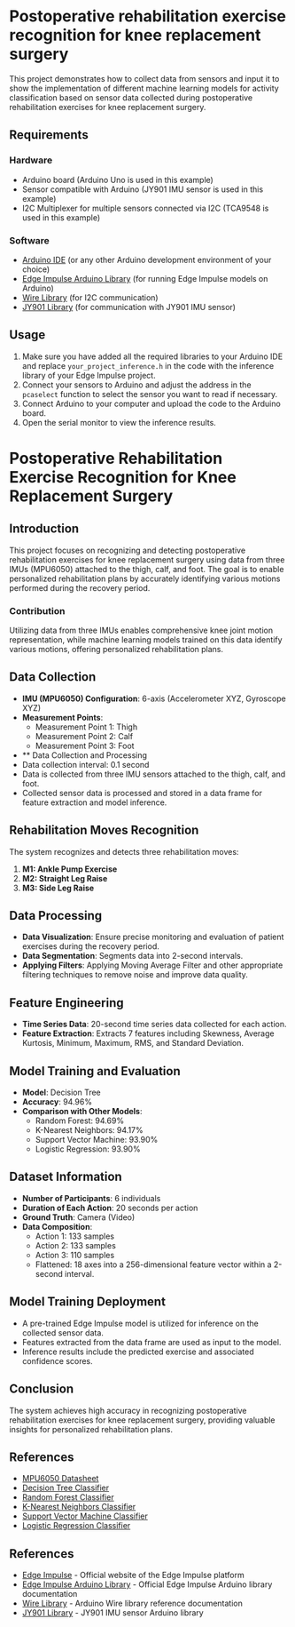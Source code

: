 # Postoperative rehabilitation exercise recognition for knee replacement surgery

This project demonstrates how to collect data from sensors and input it to show the implementation of different machine learning models for activity classification based on sensor data collected during postoperative rehabilitation exercises for knee replacement surgery.


## Requirements

### Hardware

- Arduino board (Arduino Uno is used in this example)
- Sensor compatible with Arduino (JY901 IMU sensor is used in this example)
- I2C Multiplexer for multiple sensors connected via I2C (TCA9548 is used in this example)

### Software

- [Arduino IDE](https://www.arduino.cc/en/software) (or any other Arduino development environment of your choice)
- [Edge Impulse Arduino Library](https://docs.edgeimpulse.com/docs/arduino-porting) (for running Edge Impulse models on Arduino)
- [Wire Library](https://www.arduino.cc/en/reference/wire) (for I2C communication)
- [JY901 Library](https://github.com/MengYingjie/JY901) (for communication with JY901 IMU sensor)

## Usage

1. Make sure you have added all the required libraries to your Arduino IDE and replace `your_project_inference.h` in the code with the inference library of your Edge Impulse project.
2. Connect your sensors to Arduino and adjust the address in the `pcaselect` function to select the sensor you want to read if necessary.
3. Connect Arduino to your computer and upload the code to the Arduino board.
4. Open the serial monitor to view the inference results.

# Postoperative Rehabilitation Exercise Recognition for Knee Replacement Surgery

## Introduction

This project focuses on recognizing and detecting postoperative rehabilitation exercises for knee replacement surgery using data from three IMUs (MPU6050) attached to the thigh, calf, and foot. The goal is to enable personalized rehabilitation plans by accurately identifying various motions performed during the recovery period.

### Contribution

Utilizing data from three IMUs enables comprehensive knee joint motion representation, while machine learning models trained on this data identify various motions, offering personalized rehabilitation plans.

## Data Collection

- **IMU (MPU6050) Configuration**: 6-axis (Accelerometer XYZ, Gyroscope XYZ)
- **Measurement Points**:
  - Measurement Point 1: Thigh
  - Measurement Point 2: Calf
  - Measurement Point 3: Foot
- ** Data Collection and Processing
- Data collection interval: 0.1 second
- Data is collected from three IMU sensors attached to the thigh, calf, and foot.
- Collected sensor data is processed and stored in a data frame for feature extraction and model inference.


## Rehabilitation Moves Recognition

The system recognizes and detects three rehabilitation moves:

1. **M1: Ankle Pump Exercise**
2. **M2: Straight Leg Raise**
3. **M3: Side Leg Raise**

## Data Processing

- **Data Visualization**: Ensure precise monitoring and evaluation of patient exercises during the recovery period.
- **Data Segmentation**: Segments data into 2-second intervals.
- **Applying Filters**: Applying Moving Average Filter and other appropriate filtering techniques to remove noise and improve data quality.

## Feature Engineering

- **Time Series Data**: 20-second time series data collected for each action.
- **Feature Extraction**: Extracts 7 features including Skewness, Average Kurtosis, Minimum, Maximum, RMS, and Standard Deviation.

## Model Training and Evaluation

- **Model**: Decision Tree
- **Accuracy**: 94.96%
- **Comparison with Other Models**:
  - Random Forest: 94.69%
  - K-Nearest Neighbors: 94.17%
  - Support Vector Machine: 93.90%
  - Logistic Regression: 93.90%

## Dataset Information

- **Number of Participants**: 6 individuals
- **Duration of Each Action**: 20 seconds per action
- **Ground Truth**: Camera (Video)
- **Data Composition**:
  - Action 1: 133 samples
  - Action 2: 133 samples
  - Action 3: 110 samples
  - Flattened: 18 axes into a 256-dimensional feature vector within a 2-second interval.
 
## Model Training Deployment
- A pre-trained Edge Impulse model is utilized for inference on the collected sensor data.
- Features extracted from the data frame are used as input to the model.
- Inference results include the predicted exercise and associated confidence scores.


## Conclusion

The system achieves high accuracy in recognizing postoperative rehabilitation exercises for knee replacement surgery, providing valuable insights for personalized rehabilitation plans.

## References

- [MPU6050 Datasheet](https://www.invensense.com/wp-content/uploads/2015/02/MPU-6000-Datasheet1.pdf)
- [Decision Tree Classifier](https://scikit-learn.org/stable/modules/tree.html)
- [Random Forest Classifier](https://scikit-learn.org/stable/modules/generated/sklearn.ensemble.RandomForestClassifier.html)
- [K-Nearest Neighbors Classifier](https://scikit-learn.org/stable/modules/neighbors.html)
- [Support Vector Machine Classifier](https://scikit-learn.org/stable/modules/svm.html)
- [Logistic Regression Classifier](https://scikit-learn.org/stable/modules/generated/sklearn.linear_model.LogisticRegression.html)

## References

- [Edge Impulse](https://www.edgeimpulse.com/) - Official website of the Edge Impulse platform
- [Edge Impulse Arduino Library](https://docs.edgeimpulse.com/docs/arduino-porting) - Official Edge Impulse Arduino library documentation
- [Wire Library](https://www.arduino.cc/en/reference/wire) - Arduino Wire library reference documentation
- [JY901 Library](https://github.com/MengYingjie/JY901) - JY901 IMU sensor Arduino library
